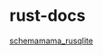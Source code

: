 # rust-docs

[schemamama_rusqlite](https://cmsd2.github.io/rust-docs/schemamama_rusqlite/schemamama_rusqlite/)
